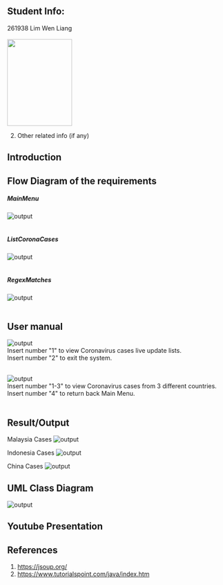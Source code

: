 ## Student Info:
261938 Lim Wen Liang <br/><br/>
     <img src="images/Lim%20Wen%20Liang%20261938.PNG" width="150" height="200">
     
2. Other related info (if any)

## Introduction

## Flow Diagram of the requirements
##### MainMenu<br/>
![output](images/FlowDiagram_MainMenu.png)<br/><br/>

##### ListCoronaCases<br/>
![output](images/FlowDiagram_ListCoronaCases.png)<br/><br/>

##### RegexMatches<br/>
![output](images/FlowDiagram_RegexMatches.png)<br/><br/>


## User manual 
![output](images/User_Manual_1.PNG)<br/>
Insert number "1" to view Coronavirus cases live update lists.<br/>
Insert number "2" to exit the system.<br/><br/>

![output](images/User_Manual_2.PNG)<br/>
Insert number "1-3" to view Coronavirus cases from 3 different countries.<br/>
Insert number "4" to return back Main Menu.<br/><br/>

## Result/Output
Malaysia Cases
![output](images/output_Malaysia.PNG)

Indonesia Cases
![output](images/output_Indonesia.PNG)

China Cases
![output](images/output_China.PNG)

## UML Class Diagram
![output](images/UML_Class_Diagram.PNG)

## Youtube Presentation

## References
1. https://jsoup.org/
2. https://www.tutorialspoint.com/java/index.htm